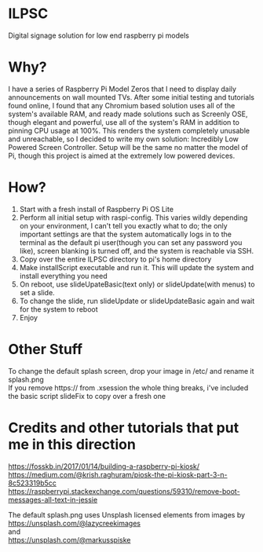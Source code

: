 # ILPSC
Digital signage solution for low end raspberry pi models

# Why?
I have a series of Raspberry Pi Model Zeros that I need to display daily announcements on wall mounted TVs. After some initial testing and tutorials found online, I found that any Chromium based solution uses all of the system's available RAM, and ready made solutions such as Screenly OSE, though elegant and powerful, use all of the system's RAM in addition to pinning CPU usage at 100%. This renders the system completely unusable and unreachable, so I decided to write my own solution: Incredibly Low Powered Screen Controller. Setup will be the same no matter the model of Pi, though this project is aimed at the extremely low powered devices.

# How?
1. Start with a fresh install of Raspberry Pi OS Lite
2. Perform all initial setup with raspi-config. This varies wildly depending on your environment, I can't tell you exactly what to do; the only important settings are that the system automatically logs in to the terminal as the default pi user(though you can set any password you like), screen blanking is turned off, and the system is reachable via SSH.
3. Copy over the entire ILPSC directory to pi's home directory
4. Make installScript executable and run it. This will update the system and install everything you need
5. On reboot, use slideUpateBasic(text only) or slideUpdate(with menus) to set a slide.
6. To change the slide, run slideUpdate or slideUpdateBasic again and wait for the system to reboot
7. Enjoy

# Other Stuff
To change the default splash screen, drop your image in /etc/ and rename it splash.png<br/>
If you remove https:// from .xsession the whole thing breaks, i've included the basic script slideFix to copy over a fresh one

# Credits and other tutorials that put me in this direction
https://fosskb.in/2017/01/14/building-a-raspberry-pi-kiosk/<br/>
https://medium.com/@krish.raghuram/piosk-the-pi-kiosk-part-3-n-8c523319b5cc<br/>
https://raspberrypi.stackexchange.com/questions/59310/remove-boot-messages-all-text-in-jessie<br/>

The default splash.png uses Unsplash licensed elements from images by<br/> 
https://unsplash.com/@lazycreekimages<br/>
and<br/> 
https://unsplash.com/@markusspiske<br/>
